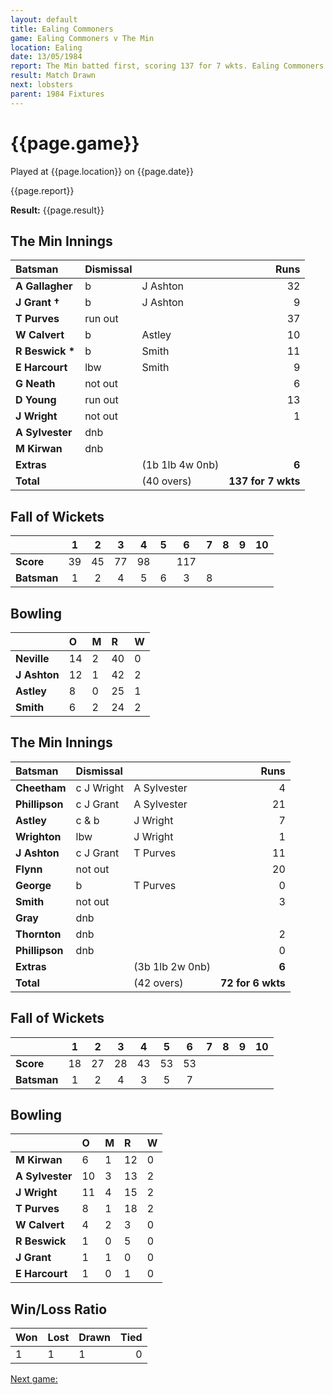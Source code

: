 ```yaml
---
layout: default
title: Ealing Commoners
game: Ealing Commoners v The Min
location: Ealing
date: 13/05/1984
report: The Min batted first, scoring 137 for 7 wkts. Ealing Commoners made 72 for 6 in reply before time ran out.
result: Match Drawn
next: lobsters
parent: 1984 Fixtures
---
```


# {{page.game}}

Played at {{page.location}} on {{page.date}}

{{page.report}}

**Result:** {{page.result}}

## The Min Innings

| Batsman | Dismissal |  | Runs |
|:---|:---|---|---:|
| **A Gallagher** | b | J Ashton | 32 | 
| **J Grant &#8224;** | b | J Ashton | 9 | 
| **T Purves** | run out | | 37 | 
| **W Calvert** | b | Astley | 10 | 
| **R Beswick &#42;** | b | Smith | 11 | 
| **E Harcourt** | lbw | Smith | 9 | 
| **G Neath** | not out | | 6 | 
| **D Young** | run out |  | 13 | 
| **J Wright** | not out | | 1 | 
| **A Sylvester** | dnb |  | | 
| **M Kirwan** | dnb | |  | 
| **Extras** | | (1b 1lb 4w 0nb) | **6** | 
| **Total** | | (40 overs) | **137 for 7 wkts** | 

## Fall of Wickets

| | 1 | 2 | 3 | 4 | 5 | 6 | 7 | 8 | 9 | 10 |
|---|:---:|:---:|:---:|:---:|:---:|:---:|:---:|:---:|:---:|:---:|
| **Score** | 39 | 45 | 77 | 98 | | 117 |  |  |  |  | 
| **Batsman** | 1 | 2 | 4 | 5 | 6 | 3 | 8 |  |  |  | 


## Bowling

| | O | M | R | W |
|---|:---|:---|:---|:---|
| **Neville** | 14 | 2 | 40 | 0 | 
| **J Ashton** | 12 | 1 | 42 | 2 | 
| **Astley** | 8 | 0 | 25 | 1 | 
| **Smith** | 6 | 2 | 24 | 2 | 

## The Min Innings

| Batsman | Dismissal |  | Runs |
|:---|:---|---|---:|
| **Cheetham** | c J Wright | A Sylvester | 4 | 
| **Phillipson** | c J Grant | A Sylvester | 21 | 
| **Astley** | c & b | J Wright | 7 | 
| **Wrighton** | lbw| J Wright | 1 | 
| **J Ashton** | c J Grant | T Purves | 11 | 
| **Flynn** | not out |  | 20 | 
| **George** | b | T Purves | 0 | 
| **Smith** | not out |  | 3 | 
| **Gray** | dnb | | | 
| **Thornton** | dnb | | 2 | 
| **Phillipson** | dnb | | 0 | 
| **Extras** | | (3b 1lb 2w 0nb) | **6** | 
| **Total** | | (42 overs) | **72 for 6 wkts** | 

## Fall of Wickets

| | 1 | 2 | 3 | 4 | 5 | 6 | 7 | 8 | 9 | 10 |
|---|:---:|:---:|:---:|:---:|:---:|:---:|:---:|:---:|:---:|:---:|
| **Score** | 18 | 27 | 28 | 43 | 53 | 53 |  |  | |  | 
| **Batsman** | 1 | 2 | 4 | 3 | 5 | 7 |  |  |  |  | 


## Bowling

| | O | M | R | W |
|---|:---|:---|:---|:---|
| **M Kirwan** | 6 | 1 | 12 | 0 | 
| **A Sylvester** | 10 | 3 | 13 | 2 | 
| **J Wright** | 11 | 4 | 15 | 2 | 
| **T Purves** | 8 | 1 | 18 | 2 | 
| **W Calvert** | 4 | 2 | 3 | 0 | 
| **R Beswick** | 1 | 0 | 5 | 0 | 
| **J Grant** | 1 | 1 | 0 | 0 |
| **E Harcourt** | 1 | 0 | 1 | 0 |

## Win/Loss Ratio

| Won | Lost | Drawn | Tied |
|:---|:---|:---|---:|
| 1 | 1 | 1 | 0 |

[Next game:]({{page.next}})